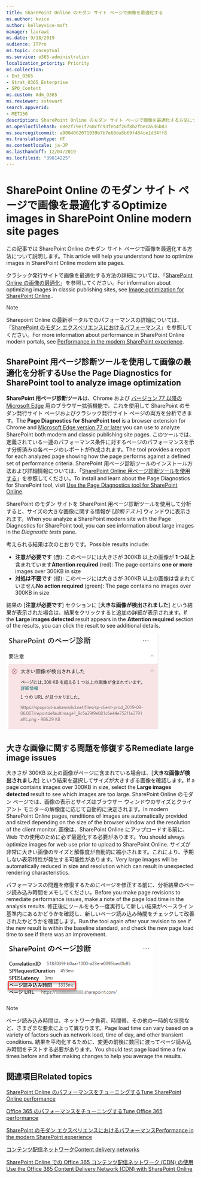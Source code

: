 ```yaml
---
title: SharePoint Online のモダン サイト ページで画像を最適化する
ms.author: kvice
author: kelleyvice-msft
manager: laurawi
ms.date: 9/18/2019
audience: ITPro
ms.topic: conceptual
ms.service: o365-administration
localization_priority: Priority
ms.collection:
- Ent_O365
- Strat_O365_Enterprise
- SPO_Content
ms.custom: Adm_O365
ms.reviewer: sstewart
search.appverid:
- MET150
description: SharePoint Online のモダン サイト ページで画像を最適化する方法について説明します。
ms.openlocfilehash: 68e2f79e1f768cfc93feb4f26f8b2fbeca5d6b83
ms.sourcegitcommit: a9804062071939b7b7e60da5b69f484ce1d34ff8
ms.translationtype: HT
ms.contentlocale: ja-JP
ms.lasthandoff: 12/04/2019
ms.locfileid: "39814225"
---
```

# <a name="optimize-images-in-sharepoint-online-modern-site-pages"></a><span data-ttu-id="ba2ab-103">SharePoint Online のモダン サイト ページで画像を最適化する</span><span class="sxs-lookup"><span data-stu-id="ba2ab-103">Optimize images in SharePoint Online modern site pages</span></span>

<span data-ttu-id="ba2ab-104">この記事では SharePoint Online のモダン サイト ページで画像を最適化する方法について説明します。</span><span class="sxs-lookup"><span data-stu-id="ba2ab-104">This article will help you understand how to optimize images in SharePoint Online modern site pages.</span></span>

<span data-ttu-id="ba2ab-105">クラシック発行サイトで画像を最適化する方法の詳細については、「[SharePoint Online の画像の最適化](image-optimization-for-sharepoint-online.md)」を参照してください。</span><span class="sxs-lookup"><span data-stu-id="ba2ab-105">For information about optimizing images in classic publishing sites, see [Image optimization for SharePoint Online](image-optimization-for-sharepoint-online.md)..</span></span>

>[!NOTE]
><span data-ttu-id="ba2ab-106">Sharepoint Online の最新ポータルでのパフォーマンスの詳細については、「[SharePoint のモダン エクスペリエンスにおけるパフォーマンス](https://docs.microsoft.com/sharepoint/modern-experience-performance)」を参照してください。</span><span class="sxs-lookup"><span data-stu-id="ba2ab-106">For more information about performance in SharePoint Online modern portals, see [Performance in the modern SharePoint experience](https://docs.microsoft.com/sharepoint/modern-experience-performance).</span></span>

## <a name="use-the-page-diagnostics-for-sharepoint-tool-to-analyze-image-optimization"></a><span data-ttu-id="ba2ab-107">SharePoint 用ページ診断ツールを使用して画像の最適化を分析する</span><span class="sxs-lookup"><span data-stu-id="ba2ab-107">Use the Page Diagnostics for SharePoint tool to analyze image optimization</span></span>

<span data-ttu-id="ba2ab-108">**SharePoint 用ページ診断ツール**は、Chrome および [バージョン 77 以降の Microsoft Edge](https://www.microsoftedgeinsider.com/download?form=MI13E8&OCID=MI13E8) 用のブラウザー拡張機能で、これを使用して SharePoint のモダン発行サイト ページおよびクラシック発行サイト ページの両方を分析できます。</span><span class="sxs-lookup"><span data-stu-id="ba2ab-108">The **Page Diagnostics for SharePoint tool** is a browser extension for Chrome and [Microsoft Edge version 77 or later](https://www.microsoftedgeinsider.com/download?form=MI13E8&OCID=MI13E8) you can use to analyze SharePoint both modern and classic publishing site pages.</span></span> <span data-ttu-id="ba2ab-109">このツールでは、定義されている一連のパフォーマンス条件に対するページのパフォーマンスを示す分析済みの各ページのレポートが作成されます。</span><span class="sxs-lookup"><span data-stu-id="ba2ab-109">The tool provides a report for each analyzed page showing how the page performs against a defined set of performance criteria.</span></span> <span data-ttu-id="ba2ab-110">SharePoint 用ページ診断ツールのインストール方法および詳細情報については、「[SharePoint Online 用ページ診断ツールを使用する](page-diagnostics-for-spo.md)」を参照してください。</span><span class="sxs-lookup"><span data-stu-id="ba2ab-110">To install and learn about the Page Diagnostics for SharePoint tool, visit [Use the Page Diagnostics tool for SharePoint Online](page-diagnostics-for-spo.md).</span></span>

<span data-ttu-id="ba2ab-111">SharePoint のモダン サイトを SharePoint 用ページ診断ツールを使用して分析すると、サイズの大きな画像に関する情報が [_診断テスト_] ウィンドウに表示されます。</span><span class="sxs-lookup"><span data-stu-id="ba2ab-111">When you analyze a SharePoint modern site with the Page Diagnostics for SharePoint tool, you can see information about large images in the _Diagnostic tests_ pane.</span></span>

<span data-ttu-id="ba2ab-112">考えられる結果は次のとおりです。</span><span class="sxs-lookup"><span data-stu-id="ba2ab-112">Possible results include:</span></span>

- <span data-ttu-id="ba2ab-113">**注意が必要です** (赤): このページには大きさが 300KB 以上の画像が **1 つ以上**含まれています</span><span class="sxs-lookup"><span data-stu-id="ba2ab-113">**Attention required** (red): The page contains **one or more** images over 300KB in size</span></span>
- <span data-ttu-id="ba2ab-114">**対処は不要です** (緑): このページには大きさが 300KB 以上の画像は含まれていません</span><span class="sxs-lookup"><span data-stu-id="ba2ab-114">**No action required** (green): The page contains no images over 300KB in size</span></span>

<span data-ttu-id="ba2ab-115">結果の [**注意が必要です**] セクションに [**大きな画像が検出されました**] という結果が表示された場合は、結果をクリックすると追加の詳細が表示されます。</span><span class="sxs-lookup"><span data-stu-id="ba2ab-115">If the **Large images detected** result appears in the **Attention required** section of the results, you can click the result to see additional details.</span></span>

![ページ診断ツールの結果](media/modern-portal-optimization/pagediag-large-images.png)

## <a name="remediate-large-image-issues"></a><span data-ttu-id="ba2ab-117">大きな画像に関する問題を修復する</span><span class="sxs-lookup"><span data-stu-id="ba2ab-117">Remediate large image issues</span></span>

<span data-ttu-id="ba2ab-118">大きさが 300KB 以上の画像がページに含まれている場合は、[**大きな画像が検出されました**] という結果を選択してサイズが大きすぎる画像を確認します。</span><span class="sxs-lookup"><span data-stu-id="ba2ab-118">If a page contains images over 300KB in size, select the **Large images detected** result to see which images are too large.</span></span> <span data-ttu-id="ba2ab-119">SharePoint Online のモダン ページでは、画像の表示とサイズはブラウザー ウィンドウのサイズとクライアント モニターの解像度に応じて自動的に決定されます。</span><span class="sxs-lookup"><span data-stu-id="ba2ab-119">In modern SharePoint Online pages, renditions of images are automatically provided and sized depending on the size of the browser window and the resolution of the client monitor.</span></span> <span data-ttu-id="ba2ab-120">画像は、SharePoint Online にアップロードする前に、 Web での使用のために必ず最適化する必要があります。</span><span class="sxs-lookup"><span data-stu-id="ba2ab-120">You should always optimize images for web use prior to upload to SharePoint Online.</span></span> <span data-ttu-id="ba2ab-121">サイズが非常に大きい画像のサイズと解像度が自動的に縮小されます。これにより、予期しない表示特性が発生する可能性があります。</span><span class="sxs-lookup"><span data-stu-id="ba2ab-121">Very large images will be automatically reduced in size and resolution which can result in unexpected rendering characteristics.</span></span>

<span data-ttu-id="ba2ab-122">パフォーマンスの問題を修復するためにページを修正する前に、分析結果のページ読み込み時間をメモしてください。</span><span class="sxs-lookup"><span data-stu-id="ba2ab-122">Before you make page revisions to remediate performance issues, make a note of the page load time in the analysis results.</span></span> <span data-ttu-id="ba2ab-123">修正後にツールをもう一度実行して新しい結果がベースライン基準内にあるかどうかを確認し、新しいページ読み込み時間をチェックして改善されたかどうかを確認します。</span><span class="sxs-lookup"><span data-stu-id="ba2ab-123">Run the tool again after your revision to see if the new result is within the baseline standard, and check the new page load time to see if there was an improvement.</span></span>

![ページ読み込み時間の結果](media/modern-portal-optimization/pagediag-page-load-time.png)

>[!NOTE]
><span data-ttu-id="ba2ab-125">ページ読み込み時間は、ネットワーク負荷、時間帯、その他の一時的な状態など、さまざまな要素によって異なります。</span><span class="sxs-lookup"><span data-stu-id="ba2ab-125">Page load time can vary based on a variety of factors such as network load, time of day, and other transient conditions.</span></span> <span data-ttu-id="ba2ab-126">結果を平均化するために、変更の前後に数回に渡ってページ読み込み時間をテストする必要があります。</span><span class="sxs-lookup"><span data-stu-id="ba2ab-126">You should test page load time a few times before and after making changes to help you average the results.</span></span>

## <a name="related-topics"></a><span data-ttu-id="ba2ab-127">関連項目</span><span class="sxs-lookup"><span data-stu-id="ba2ab-127">Related topics</span></span>

[<span data-ttu-id="ba2ab-128">SharePoint Online のパフォーマンスをチューニングする</span><span class="sxs-lookup"><span data-stu-id="ba2ab-128">Tune SharePoint Online performance</span></span>](tune-sharepoint-online-performance.md)

[<span data-ttu-id="ba2ab-129">Office 365 のパフォーマンスをチューニングする</span><span class="sxs-lookup"><span data-stu-id="ba2ab-129">Tune Office 365 performance</span></span>](tune-office-365-performance.md)

[<span data-ttu-id="ba2ab-130">SharePoint のモダン エクスペリエンスにおけるパフォーマンス</span><span class="sxs-lookup"><span data-stu-id="ba2ab-130">Performance in the modern SharePoint experience</span></span>](https://docs.microsoft.com/sharepoint/modern-experience-performance)

[<span data-ttu-id="ba2ab-131">コンテンツ配信ネットワーク</span><span class="sxs-lookup"><span data-stu-id="ba2ab-131">Content delivery networks</span></span>](content-delivery-networks.md)

[<span data-ttu-id="ba2ab-132">SharePoint Online での Office 365 コンテンツ配信ネットワーク (CDN) の使用</span><span class="sxs-lookup"><span data-stu-id="ba2ab-132">Use the Office 365 Content Delivery Network (CDN) with SharePoint Online</span></span>](use-office-365-cdn-with-spo.md)
